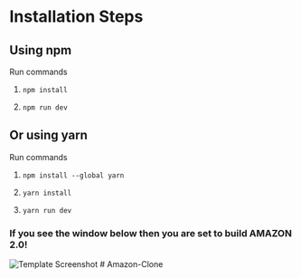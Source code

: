 # Installation Steps



## Using npm

Run commands

1) ```npm install```


2) ```npm run dev```


## Or using yarn

Run commands 

1) ```npm install --global yarn```

2) ```yarn install```

3) ```yarn run dev```


### If you see the window below then you are set to build AMAZON 2.0!

![Template Screenshot](TemplateScreenshot.jpg?raw=true "Template Screenshot")
#   A m a z o n - C l o n e  
 